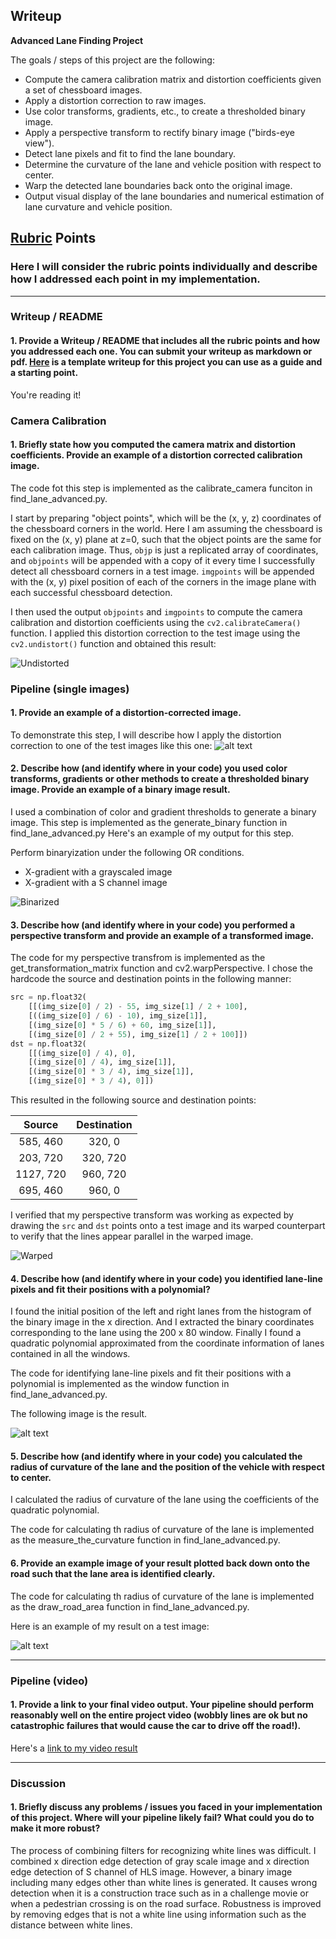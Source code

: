 ## Writeup

**Advanced Lane Finding Project**

The goals / steps of this project are the following:

* Compute the camera calibration matrix and distortion coefficients given a set of chessboard images.
* Apply a distortion correction to raw images.
* Use color transforms, gradients, etc., to create a thresholded binary image.
* Apply a perspective transform to rectify binary image ("birds-eye view").
* Detect lane pixels and fit to find the lane boundary.
* Determine the curvature of the lane and vehicle position with respect to center.
* Warp the detected lane boundaries back onto the original image.
* Output visual display of the lane boundaries and numerical estimation of lane curvature and vehicle position.

[//]: # (Image References)

[image1]: ./examples/undistort_output.png "Undistorted"
[image2]: ./test_images/test1.jpg "Road Transformed"
[image3]: ./examples/binary_combo_example.jpg "Binary Example"
[image4]: ./examples/warped_straight_lines.jpg "Warp Example"
[image5]: ./examples/color_fit_lines.jpg "Fit Visual"
[image6]: ./examples/example_output.jpg "Output"
[video1]: ./project_video.mp4 "Video"
[undist]: ./figures/undistorted/calibration1_undistorted.jpg "Undistorted"
[binary]: ./figures/binary_images/test1_binarized.jpg "Binarized"
[warped]: ./figures/warped_images/test1_warped.jpg "Warped"
[lane]: ./output_images/window/test2_window.jpg "Found lanes"


## [Rubric](https://review.udacity.com/#!/rubrics/571/view) Points

### Here I will consider the rubric points individually and describe how I addressed each point in my implementation.  

---

### Writeup / README

#### 1. Provide a Writeup / README that includes all the rubric points and how you addressed each one.  You can submit your writeup as markdown or pdf.  [Here](https://github.com/udacity/CarND-Advanced-Lane-Lines/blob/master/writeup_template.md) is a template writeup for this project you can use as a guide and a starting point.  

You're reading it!

### Camera Calibration

#### 1. Briefly state how you computed the camera matrix and distortion coefficients. Provide an example of a distortion corrected calibration image.

The code fot this step is implemented as the calibrate_camera funciton in find_lane_advanced.py.

I start by preparing "object points", which will be the (x, y, z) coordinates of the chessboard corners in the world. Here I am assuming the chessboard is fixed on the (x, y) plane at z=0, such that the object points are the same for each calibration image.  Thus, `objp` is just a replicated array of coordinates, and `objpoints` will be appended with a copy of it every time I successfully detect all chessboard corners in a test image.  `imgpoints` will be appended with the (x, y) pixel position of each of the corners in the image plane with each successful chessboard detection.  

I then used the output `objpoints` and `imgpoints` to compute the camera calibration and distortion coefficients using the `cv2.calibrateCamera()` function.  I applied this distortion correction to the test image using the `cv2.undistort()` function and obtained this result: 

![Undistorted][undist]

### Pipeline (single images)

#### 1. Provide an example of a distortion-corrected image.

To demonstrate this step, I will describe how I apply the distortion correction to one of the test images like this one:
![alt text][image2]

#### 2. Describe how (and identify where in your code) you used color transforms, gradients or other methods to create a thresholded binary image.  Provide an example of a binary image result.

I used a combination of color and gradient thresholds to generate a binary image. This step is implemented as the generate_binary function in find_lane_advanced.py  Here's an example of my output for this step.

Perform binaryization under the following OR conditions.

* X-gradient with a grayscaled image
* X-gradient with a S channel image

![Binarized][binary]

#### 3. Describe how (and identify where in your code) you performed a perspective transform and provide an example of a transformed image.

The code for my perspective transfrom is implemented as the get_transformation_matrix function and cv2.warpPerspective. I chose the hardcode the source and destination points in the following manner:

```python
src = np.float32(
    [[(img_size[0] / 2) - 55, img_size[1] / 2 + 100],
    [((img_size[0] / 6) - 10), img_size[1]],
    [(img_size[0] * 5 / 6) + 60, img_size[1]],
    [(img_size[0] / 2 + 55), img_size[1] / 2 + 100]])
dst = np.float32(
    [[(img_size[0] / 4), 0],
    [(img_size[0] / 4), img_size[1]],
    [(img_size[0] * 3 / 4), img_size[1]],
    [(img_size[0] * 3 / 4), 0]])
```

This resulted in the following source and destination points:

| Source        | Destination   | 
|:-------------:|:-------------:| 
| 585, 460      | 320, 0        | 
| 203, 720      | 320, 720      |
| 1127, 720     | 960, 720      |
| 695, 460      | 960, 0        |

I verified that my perspective transform was working as expected by drawing the `src` and `dst` points onto a test image and its warped counterpart to verify that the lines appear parallel in the warped image.

![Warped][warped]

#### 4. Describe how (and identify where in your code) you identified lane-line pixels and fit their positions with a polynomial?

I found the initial position of the left and right lanes from the histogram of the binary image in the x direction. And I extracted the binary coordinates corresponding to the lane using the 200 x 80 window. Finally I found a quadratic polynomial approximated from the coordinate information of lanes contained in all the windows.

The code for identifying lane-line pixels and fit their positions with a polynomial is implemented as the window function in find_lane_advanced.py.

The following image is the result.

![alt text][lane]

#### 5. Describe how (and identify where in your code) you calculated the radius of curvature of the lane and the position of the vehicle with respect to center.


I calculated the radius of curvature of the lane using the coefficients of the quadratic polynomial.

The code for calculating th radius of curvature of the lane is implemented as the measure_the_curvature function in find_lane_advanced.py.

#### 6. Provide an example image of your result plotted back down onto the road such that the lane area is identified clearly.

The code for calculating th radius of curvature of the lane is implemented as the draw_road_area function in find_lane_advanced.py.

Here is an example of my result on a test image:

![alt text][image6]

---

### Pipeline (video)

#### 1. Provide a link to your final video output.  Your pipeline should perform reasonably well on the entire project video (wobbly lines are ok but no catastrophic failures that would cause the car to drive off the road!).

Here's a [link to my video result](./project_video_lane_found.mp4)

---

### Discussion

#### 1. Briefly discuss any problems / issues you faced in your implementation of this project.  Where will your pipeline likely fail?  What could you do to make it more robust?

The process of combining filters for recognizing white lines was difficult. I combined x direction edge detection of gray scale image and x direction edge detection of S channel of HLS image. However, a binary image including many edges other than white lines is generated. It causes wrong detection when it is a construction trace such as in a challenge movie or when a pedestrian crossing is on the road surface. Robustness is improved by removing edges that is not a white line using information such as the distance between white lines.
